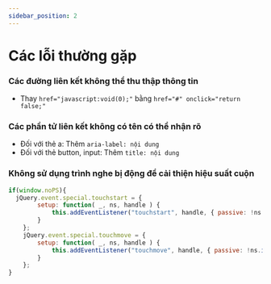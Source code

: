 ```yaml
---
sidebar_position: 2
---
```

# Các lỗi thường gặp

### Các đường liên kết không thể thu thập thông tin ###
- Thay `href="javascript:void(0);"` bằng `href="#" onclick="return false;"`

### Các phần tử liên kết không có tên có thể nhận rõ ###
- Đối với thẻ a: Thêm `aria-label: nội dung`
- Đối với thẻ button, input: Thêm `title: nội dung`

### Không sử dụng trình nghe bị động để cải thiện hiệu suất cuộn ###
``` js
if(window.noPS){
  jQuery.event.special.touchstart = {
		setup: function( _, ns, handle ) {
			this.addEventListener("touchstart", handle, { passive: !ns.includes("noPreventDefault") });
		}
	};
	jQuery.event.special.touchmove = {
		setup: function( _, ns, handle ) {
			this.addEventListener("touchmove", handle, { passive: !ns.includes("noPreventDefault") });
		}
	};
}
```